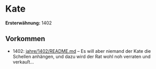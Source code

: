 # Kate

**Ersterwähnung:** 1402

## Vorkommen
- 1402: [jahre/1402/README.md](../jahre/1402/README.md) – Es will aber niemand der Kate die Schellen anhängen,
und dazu wird der Rat wohl noh verraten und verkauſt...
